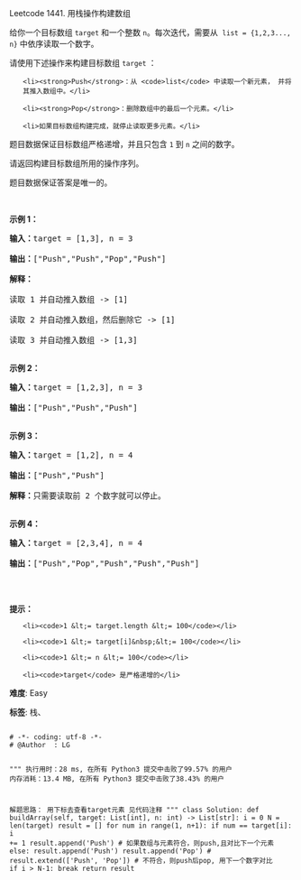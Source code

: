 Leetcode 1441. 用栈操作构建数组
<p>给你一个目标数组 <code>target</code> 和一个整数 <code>n</code>。每次迭代，需要从&nbsp; <code>list = {1,2,3..., n}</code> 中依序读取一个数字。</p>


<p>请使用下述操作来构建目标数组 <code>target</code> ：</p>



<ul>

	<li><strong>Push</strong>：从 <code>list</code> 中读取一个新元素， 并将其推入数组中。</li>

	<li><strong>Pop</strong>：删除数组中的最后一个元素。</li>

	<li>如果目标数组构建完成，就停止读取更多元素。</li>

</ul>



<p>题目数据保证目标数组严格递增，并且只包含 <code>1</code> 到 <code>n</code> 之间的数字。</p>



<p>请返回构建目标数组所用的操作序列。</p>



<p>题目数据保证答案是唯一的。</p>



<p>&nbsp;</p>



<p><strong>示例 1：</strong></p>



<pre><strong>输入：</strong>target = [1,3], n = 3

<strong>输出：</strong>[&quot;Push&quot;,&quot;Push&quot;,&quot;Pop&quot;,&quot;Push&quot;]

<strong>解释： 

</strong>读取 1 并自动推入数组 -&gt; [1]

读取 2 并自动推入数组，然后删除它 -&gt; [1]

读取 3 并自动推入数组 -&gt; [1,3]

</pre>



<p><strong>示例 2：</strong></p>



<pre><strong>输入：</strong>target = [1,2,3], n = 3

<strong>输出：</strong>[&quot;Push&quot;,&quot;Push&quot;,&quot;Push&quot;]

</pre>



<p><strong>示例 3：</strong></p>



<pre><strong>输入：</strong>target = [1,2], n = 4

<strong>输出：</strong>[&quot;Push&quot;,&quot;Push&quot;]

<strong>解释：</strong>只需要读取前 2 个数字就可以停止。

</pre>



<p><strong>示例 4：</strong></p>



<pre><strong>输入：</strong>target = [2,3,4], n = 4

<strong>输出：</strong>[&quot;Push&quot;,&quot;Pop&quot;,&quot;Push&quot;,&quot;Push&quot;,&quot;Push&quot;]

</pre>



<p>&nbsp;</p>



<p><strong>提示：</strong></p>



<ul>

	<li><code>1 &lt;= target.length &lt;= 100</code></li>

	<li><code>1 &lt;= target[i]&nbsp;&lt;= 100</code></li>

	<li><code>1 &lt;= n &lt;= 100</code></li>

	<li><code>target</code> 是严格递增的</li>

</ul>





 **难度**: Easy



 **标签**: 栈、 





<div class="hcb_wrap">
<pre class="prism undefined-numbers lang-python" data-lang="Python"><code>
# -*- coding: utf-8 -*-
# @Author  : LG

"""
执行用时：28 ms, 在所有 Python3 提交中击败了99.57% 的用户
内存消耗：13.4 MB, 在所有 Python3 提交中击败了38.43% 的用户

解题思路：
    用下标去查看target元素
    见代码注释
"""
class Solution:
    def buildArray(self, target: List[int], n: int) -> List[str]:
        i = 0
        N = len(target)
        result = []
        for num in range(1, n+1):
            if num == target[i]:
                i += 1
                result.append('Push')   # 如果数组与元素符合，则push,且对比下一个元素
            else:
                result.append('Push')
                result.append('Pop')
                # result.extend(['Push', 'Pop'])  # 不符合，则push后pop, 用下一个数字对比
            if i > N-1:
                break
        return result


</code></pre></div>
